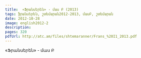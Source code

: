 ```yaml
---
title:  «Ֆրանսերեն» - մաս Բ (2013)
tags: ֆրանսերեն, շտեմարան2012-2013, մասԲ, շտեմարան
date: 2012-10-28
image: english2012-2
description: 
pages: 320
pdfUrl: http://atc.am/files/shtemaranner/Frans_%20I1_2013.pdf
---
```



«Ֆրանսերեն» - մաս Բ
